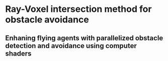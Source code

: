 # Ray-Voxel intersection method for obstacle avoidance
## Enhaning flying agents with parallelized obstacle detection and avoidance using computer shaders

